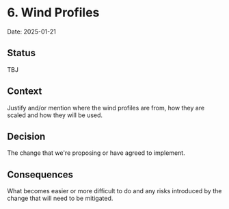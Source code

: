 # 6. Wind Profiles

Date: 2025-01-21

## Status

TBJ

## Context

Justify and/or mention where the wind profiles are from, how they are scaled and how they will be used.

## Decision

The change that we're proposing or have agreed to implement.

## Consequences

What becomes easier or more difficult to do and any risks introduced by the change that will need to be mitigated.

